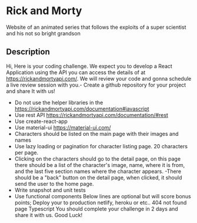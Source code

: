 # Rick and Morty

Website of an animated series that follows the exploits of a super scientist and his not so bright grandson

## Description

Hi, Here is your coding challenge. We expect you to develop a React Application using the API you can access the details of at https://rickandmortyapi.com/. We will review your code and gonna schedule a live review session with you.- Create a github repository for your project and share It with us!
- Do not use the helper libraries in the https://rickandmortyapi.com/documentation#javascript
- Use rest API https://rickandmortyapi.com/documentation/#rest
- Use create-react-app
- Use material-ui https://material-ui.com/
- Characters should be listed on the main page with their images and names
- Use lazy loading or pagination for character listing page. 20 characters per page.
- Clicking on the characters should go to the detail page, on this page there should be a list of the character's image, name, where it is from, and the last five section names where the character appears.
-There should be a "back" button on the detail page, when clicked, it should send the user to the home page.
- Write snapshot and unit tests
- Use functional components Below lines are optional but will score bonus points;
Deploy your to production netlify, heroku or etc..
404 not found page
Typescript You should complete your challenge in 2 days and share it with us. Good Luck!